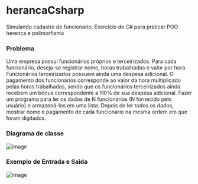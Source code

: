 # herancaCsharp
Simulando cadastro de funcionario, Exercicio de C# para praticar POO herenca e polimorfismo


### Problema
Uma empresa possui funcionários próprios e terceirizados. Para cada funcionário, deseja-se registrar nome, horas trabalhadas e valor por hora. Funcionários terceirizados possuem ainda uma despesa adicional. O pagamento dos funcionários corresponde ao valor da hora multiplicado pelas horas trabalhadas, sendo que os funcionários terceirizados ainda recebem um bônus correspondente a 110% de sua despesa adicional. Fazer um programa para ler os dados de N funcionários (N fornecido pelo usuário) e armazená-los em uma lista. Depois de ler todos os dados, mostrar nome e pagamento de cada funcionário na mesma ordem em que foram digitados.

### Diagrama de classe 
![image](https://github.com/GreyPompom/herancaCsharp/assets/89606365/f77c8ea2-fa00-47d0-baf7-88a84cd3ce97)

### Exemplo de Entrada e Saida
![image](https://github.com/GreyPompom/herancaCsharp/assets/89606365/b0bdf99f-0dcb-4f30-8714-138e56b2d73c)
